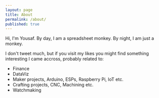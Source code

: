 ```yaml
---
layout: page
title: About
permalink: /about/
published: true
---
```


Hi, I'm Yousaf. By day, I am a spreadsheet monkey. By night, I am just a monkey.

I don't tweet much, but if you visit my likes you might find something interesting I came accross, probably related to:

- Finance
- DataViz
- Maker projects, Arduino, ESPs, Raspberry Pi, IoT etc.
- Crafting projects, CNC, Machining etc.
- Watchmaking
